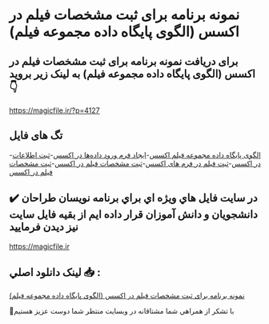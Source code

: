 # نمونه برنامه برای ثبت مشخصات فیلم در اکسس (الگوی پایگاه داده مجموعه فیلم)

## برای دریافت نمونه برنامه برای ثبت مشخصات فیلم در اکسس (الگوی پایگاه داده مجموعه فیلم) به لینک زیر بروید 👇

https://magicfile.ir/?p=4127

## تگ های فایل

-[الگوی پایگاه داده مجموعه فیلم اکسس](https://magicfile.ir/product/%d8%a8%d8%b1%d9%86%d8%a7%d9%85%d9%87-%d8%a8%d8%b1%d8%a7%db%8c-%d8%ab%d8%a8%d8%aa-%d9%85%d8%b4%d8%ae%d8%b5%d8%a7%d8%aa-%d9%81%db%8c%d9%84%d9%85%d8%af%d8%b1-%d8%a7%da%a9%d8%b3%d8%b3/)-[ایجاد فرم ورود داده‌ها در اکسس](https://magicfile.ir/product/%d8%a8%d8%b1%d9%86%d8%a7%d9%85%d9%87-%d8%a8%d8%b1%d8%a7%db%8c-%d8%ab%d8%a8%d8%aa-%d9%85%d8%b4%d8%ae%d8%b5%d8%a7%d8%aa-%d9%81%db%8c%d9%84%d9%85%d8%af%d8%b1-%d8%a7%da%a9%d8%b3%d8%b3/)-[ثبت اطلاعات در اکسس](https://magicfile.ir/product/%d8%a8%d8%b1%d9%86%d8%a7%d9%85%d9%87-%d8%a8%d8%b1%d8%a7%db%8c-%d8%ab%d8%a8%d8%aa-%d9%85%d8%b4%d8%ae%d8%b5%d8%a7%d8%aa-%d9%81%db%8c%d9%84%d9%85%d8%af%d8%b1-%d8%a7%da%a9%d8%b3%d8%b3/)-[ثبت فیلم در فرم های اکسس](https://magicfile.ir/product/%d8%a8%d8%b1%d9%86%d8%a7%d9%85%d9%87-%d8%a8%d8%b1%d8%a7%db%8c-%d8%ab%d8%a8%d8%aa-%d9%85%d8%b4%d8%ae%d8%b5%d8%a7%d8%aa-%d9%81%db%8c%d9%84%d9%85%d8%af%d8%b1-%d8%a7%da%a9%d8%b3%d8%b3/)-[ثبت مشخصات فیلم در اکسس](https://magicfile.ir/product/%d8%a8%d8%b1%d9%86%d8%a7%d9%85%d9%87-%d8%a8%d8%b1%d8%a7%db%8c-%d8%ab%d8%a8%d8%aa-%d9%85%d8%b4%d8%ae%d8%b5%d8%a7%d8%aa-%d9%81%db%8c%d9%84%d9%85%d8%af%d8%b1-%d8%a7%da%a9%d8%b3%d8%b3/)-[ثبت مشخصات فیلم در اکسس](https://magicfile.ir/product/%d8%a8%d8%b1%d9%86%d8%a7%d9%85%d9%87-%d8%a8%d8%b1%d8%a7%db%8c-%d8%ab%d8%a8%d8%aa-%d9%85%d8%b4%d8%ae%d8%b5%d8%a7%d8%aa-%d9%81%db%8c%d9%84%d9%85%d8%af%d8%b1-%d8%a7%da%a9%d8%b3%d8%b3/)

## ✔️ در سايت فايل هاي ويژه اي براي برنامه نويسان طراحان دانشجويان و دانش آموزان قرار داده ايم از بقيه فايل سايت نيز ديدن فرماييد

https://magicfile.ir


## لينک دانلود اصلي 📥 :

[نمونه برنامه برای ثبت مشخصات فیلم در اکسس (الگوی پایگاه داده مجموعه فیلم)](https://magicfile.ir/product/%d8%a8%d8%b1%d9%86%d8%a7%d9%85%d9%87-%d8%a8%d8%b1%d8%a7%db%8c-%d8%ab%d8%a8%d8%aa-%d9%85%d8%b4%d8%ae%d8%b5%d8%a7%d8%aa-%d9%81%db%8c%d9%84%d9%85%d8%af%d8%b1-%d8%a7%da%a9%d8%b3%d8%b3/) 


🙏با تشکر از همراهي شما مشتاقانه در وبسایت منتظر شما دوست عزیز هستیم

